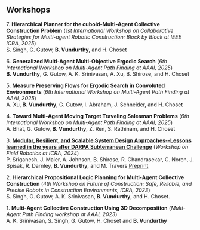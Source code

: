 ## Workshops

7\. **Hierarchical Planner for the cuboid-Multi-Agent Collective Construction Problem** (*1st International Workshop on Collaborative Strategies for Multi-agent Robotic Construction: Block by Block at IEEE ICRA, 2025*)  
S. Singh, G. Gutow, **B. Vundurthy**, and H. Choset

6\. **Generalized Multi-Agent Multi-Objective Ergodic Search** (*6th International Workshop on Multi-Agent Path Finding at AAAI, 2025*)  
**B. Vundurthy**, G. Gutow, A. K. Srinivasan, A. Xu, B. Shirose, and H. Choset

5\. **Measure Preserving Flows for Ergodic Search in Convoluted Environments** (*6th International Workshop on Multi-Agent Path Finding at AAAI, 2025*)  
A. Xu, **B. Vundurthy**, G. Gutow, I. Abraham, J. Schneider, and H. Choset

4\. **Toward Multi-Agent Moving Target Traveling Salesman Problems** (*6th International Workshop on Multi-Agent Path Finding at AAAI, 2025*)  
A. Bhat, G. Gutow, **B. Vundurthy**, Z. Ren, S. Rathinam, and H. Choset

3\. **[Modular, Resilient, and Scalable System Design Approaches--Lessons learned in the years after DARPA Subterranean Challenge](https://arxiv.org/pdf/2404.17759)** (*Workshop on Field Robotics at ICRA, 2024*)  
   P. Sriganesh, J. Maier, A. Johnson, B. Shirose, R. Chandrasekar, C. Noren, J. Spisak, R. Darnley, **B. Vundurthy**, and M. Travers [Preprint](https://bvundurthy.github.io/media/0_Pubs/W01_MMPUGSystemsPaper_PrePrint.pdf)

2\. **Hierarchical Propositional Logic Planning for Multi-Agent Collective Construction** (*4th Workshop on Future of Construction: Safe, Reliable, and Precise Robots in Construction Environments, ICRA, 2023*)  
S. Singh, G. Gutow, A. K. Srinivasan, **B. Vundurthy**, and H. Choset.

1\. **Multi-Agent Collective Construction Using 3D Decomposition** (*Multi-Agent Path Finding workshop at AAAI, 2023*)  
A. K. Srinivasan, S. Singh, G. Gutow, H. Choset and **B. Vundurthy**
